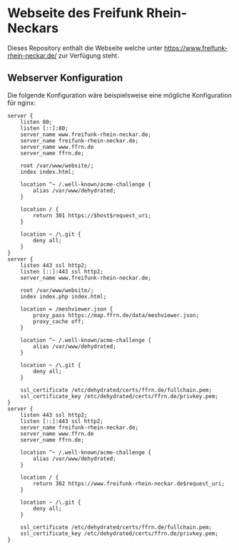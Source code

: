 # Webseite des Freifunk Rhein-Neckars

Dieses Repository enthält die Webseite welche unter https://www.freifunk-rhein-neckar.de/ zur Verfügung steht.


## Webserver Konfiguration
Die folgende Konfiguration wäre beispielsweise eine mögliche Konfiguration für nginx:

```
server {
    listen 80;
    listen [::]:80;
    server_name www.freifunk-rhein-neckar.de;
    server_name freifunk-rhein-neckar.de;
    server_name www.ffrn.de
    server_name ffrn.de;

    root /var/www/website/;
    index index.html;

    location ^~ /.well-known/acme-challenge {
        alias /var/www/dehydrated;
    }

    location / {
        return 301 https://$host$request_uri;
    }

    location ~ /\.git {
        deny all;
    }
}
server {
    listen 443 ssl http2;
    listen [::]:443 ssl http2;
    server_name www.freifunk-rhein-neckar.de;

    root /var/www/website/;
    index index.php index.html;

    location = /meshviewer.json {
        proxy_pass https://map.ffrn.de/data/meshviewer.json;
        proxy_cache off;
    }

    location ^~ /.well-known/acme-challenge {
        alias /var/www/dehydrated;
    }

    location ~ /\.git {
        deny all;
    }

    ssl_certificate /etc/dehydrated/certs/ffrn.de/fullchain.pem;
    ssl_certificate_key /etc/dehydrated/certs/ffrn.de/privkey.pem;
}
server {
    listen 443 ssl http2;
    listen [::]:443 ssl http2;
    server_name freifunk-rhein-neckar.de;
    server_name www.ffrn.de
    server_name ffrn.de;

    location ^~ /.well-known/acme-challenge {
        alias /var/www/dehydrated;
    }

    location / {
        return 302 https://www.freifunk-rhein-neckar.de$request_uri;
    }

    location ~ /\.git {
        deny all;
    }

    ssl_certificate /etc/dehydrated/certs/ffrn.de/fullchain.pem;
    ssl_certificate_key /etc/dehydrated/certs/ffrn.de/privkey.pem;
}
```